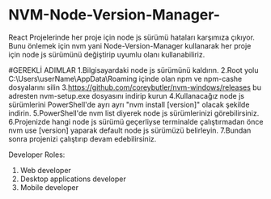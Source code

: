 # NVM-Node-Version-Manager-

React Projelerinde her proje için node js sürümü hataları karşımıza çıkıyor. Bunu önlemek için nvm yani Node-Version-Manager kullanarak her proje için node js sürümünü değiştirip uyumlu olanı kullanabiliriz.

#GEREKLİ ADIMLAR
1.Bilgisayardaki node js sürümünü kaldırın.
2.Root yolu C:\Users\userName\AppData\Roaming içinde olan npm ve npm-cashe dosyalarını silin
3.https://github.com/coreybutler/nvm-windows/releases bu adresten nvm-setup.exe dosyasını indirip kurun
4.Kullanacağız node js sürümlerini PowerShell'de ayrı ayrı "nvm install [version]" olacak şekilde indirin.
5.PowerShell'de nvm list diyerek node js sürümlerinizi görebilirsiniz.
6.Projenizde hangi node js sürümü geçerliyse terminalde çalıştırmadan önce nvm use [version] yaparak default node js sürümüzü belirleyin.
7.Bundan sonra projenizi çalıştırıp devam edebilirsiniz.

<p>Developer Roles:</p>
<ol>
  <li>Web developer</li>
  <li>Desktop applications developer</li>
  <li>Mobile developer</li>
</ol>
